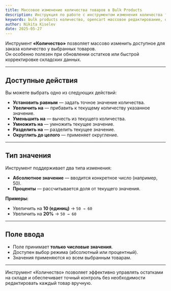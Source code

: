 ```yaml
---
title: Массовое изменение количества товаров в Bulk Products
description: Инструкция по работе с инструментом изменения количества товаров. Установка, увеличение, уменьшение и другие операции с остатками.
keywords: bulk products количество, opencart массовое редактирование, остатки товаров, складской учет opencart
author: Nikita Kiselev
date: 2025-05-27
---
```


Инструмент **«Количество»** позволяет массово изменить доступное для заказа количество у выбранных товаров.  
Он особенно полезен при обновлении остатков или быстрой корректировке складских данных.

---

## Доступные действия

Вы можете выбрать одно из следующих действий:

- **Установить равным** — задать точное значение количества.
- **Увеличить на** — прибавить к текущему количеству указанное значение.
- **Уменьшить на** — вычесть из текущего количества.
- **Умножить на** — умножить текущее значение.
- **Разделить на** — разделить текущее значение.
- **Округлить до целого** — применяет округление.

---

## Тип значения

Инструмент поддерживает два типа изменения:

- **Абсолютное значение** — вводится конкретное число (например, 50).
- **Проценты** — рассчитывается доля от текущего значения.

**Примеры:**

- Увеличить на **10 (единиц)** → `50 → 60`
- Увеличить на **20%** → `50 → 60`

---

## Поле ввода

- Поле принимает **только числовые значения**.
- Доступен выбор режима (абсолютный или процентный).
- Значения применяются ко всем выбранным товарам.

---

Инструмент «Количество» позволяет эффективно управлять остатками на складе и обеспечивает точный контроль без необходимости редактировать каждый товар вручную.
